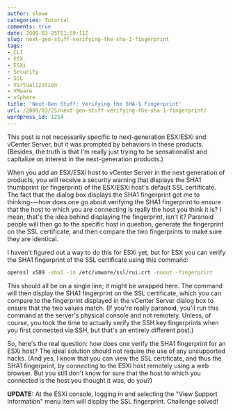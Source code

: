 ```yaml
---
author: slowe
categories: Tutorial
comments: true
date: 2009-03-25T11:59:11Z
slug: next-gen-stuff-verifying-the-sha-1-fingerprint
tags:
- CLI
- ESX
- ESXi
- Security
- SSL
- Virtualization
- VMware
- vSphere
title: 'Next-Gen Stuff: Verifying the SHA-1 Fingerprint'
url: /2009/03/25/next-gen-stuff-verifying-the-sha-1-fingerprint/
wordpress_id: 1254
---
```


This post is not necessarily specific to next-generation ESX/ESXi and vCenter Server, but it was prompted by behaviors in these products. (Besides, the truth is that I'm really just trying to be sensationalist and capitalize on interest in the next-generation products.)

When you add an ESX/ESXi host to vCenter Server in the next generation of products, you will receive a security warning that displays the SHA1 thumbprint (or fingerprint) of the ESX/ESXi host's default SSL certificate. The fact that the dialog box displays the SHA1 fingerprint got me to thinking---how does one go about verifying the SHA1 fingerprint to ensure that the host to which you are connecting is really the host you think it is? I mean, that's the idea behind displaying the fingerprint, isn't it? Paranoid people will then go to the specific host in question, generate the fingerprint on the SSL certificate, and then compare the two fingerprints to make sure they are identical.

I haven't figured out a way to do this for ESXi yet, but for ESX you can verify the SHA1 fingerprint of the SSL certificate using this command:

```bash
openssl x509 -sha1 -in /etc/vmware/ssl/rui.crt -noout -fingerprint
```

This should all be on a single line; it might be wrapped here. The command will then display the SHA1 fingerprint on the SSL certificate, which you can compare to the fingerprint displayed in the vCenter Server dialog box to ensure that the two values match. (If you're really paranoid, you'll run this command at the server's physical console and not remotely. Unless, of course, you took the time to actually verify the SSH key fingerprints when you first connected via SSH, but that's an entirely different post.)

So, here's the real question: how does one verify the SHA1 fingerprint for an ESXi host? The ideal solution should not require the use of any unsupported hacks. (And yes, I know that you can view the SSL certificate, and thus the SHA1 fingerprint, by connecting to the ESXi host remotely using a web browser. But you still don't know for sure that the host to which you connected is the host you thought it was, do you?)

**UPDATE:** At the ESXi console, logging in and selecting the "View Support Information" menu item will display the SSL fingerprint. Challenge solved!
